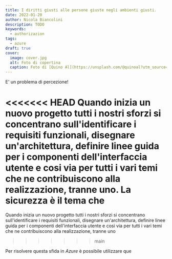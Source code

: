 ```yaml
---
title: I diritti giusti alle persone giuste negli ambienti giusti.
date: 2022-01-20
author: Nicola Biancolini
description: TODO
keywords:
  - authorizazion
tags: 
  - azure
draft: true
cover:
  image: cover.jpg
  alt: Foto di copertina
  caption: Foto di [Quino Al](https://unsplash.com/@quinoal?utm_source=unsplash&utm_medium=referral&utm_content=creditCopyText) su [Unsplash]https://unsplash.com/s/photos/playing?utm_source=unsplash&utm_medium=referral&utm_content=creditCopyText)
---
```


E' un problema di percezione!

<<<<<<< HEAD
Quando inizia un nuovo progetto tutti i nostri sforzi si concentrano sull'identificare i requisiti funzionali, disegnare un'architettura, definire linee guida per i componenti dell'interfaccia utente e cosi via per tutti i vari temi che ne contribuiscono alla realizzazione, tranne uno.  La sicurezza è il tema che 
=======
Quando inizia un nuovo progetto tutti i nostri sforzi si concentrano sull'identificare i requisiti funzionali, disegnare un'architettura, definire linee guida per i componenti dell'interfaccia utente e cosi via per tutti i vari temi che ne contribuiscono alla realizzazione, tranne uno
>>>>>>> main

Per risolvere questa sfida in _Azure_ è possibile utilizzare que
